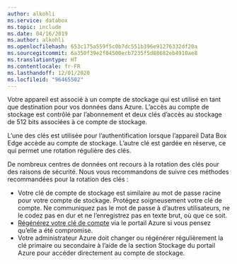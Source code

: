 ```yaml
---
author: alkohli
ms.service: databox
ms.topic: include
ms.date: 04/16/2019
ms.author: alkohli
ms.openlocfilehash: 653c175a559f5c0b7dc551b396e91276332df20a
ms.sourcegitcommit: 6a350f39e2f04500ecb7235f5d88682eb4910ae8
ms.translationtype: HT
ms.contentlocale: fr-FR
ms.lasthandoff: 12/01/2020
ms.locfileid: "96465502"
---
```

Votre appareil est associé à un compte de stockage qui est utilisé en tant que destination pour vos données dans Azure. L’accès au compte de stockage est contrôlé par l’abonnement et deux clés d’accès au stockage de 512 bits associées à ce compte de stockage.

L’une des clés est utilisée pour l’authentification lorsque l’appareil Data Box Edge accède au compte de stockage. L’autre clé est gardée en réserve, ce qui permet une rotation régulière des clés.

De nombreux centres de données ont recours à la rotation des clés pour des raisons de sécurité. Nous vous recommandons de suivre ces méthodes recommandées pour la rotation des clés :

- Votre clé de compte de stockage est similaire au mot de passe racine pour votre compte de stockage. Protégez soigneusement votre clé de compte. Ne communiquez pas le mot de passe à d’autres utilisateurs, ne le codez pas en dur et ne l’enregistrez pas en texte brut, où que ce soit.
- [Régénérez votre clé de compte](../articles/storage/common/storage-account-manage.md#regenerate-access-keys) via le portail Azure si vous pensez qu’elle a été compromise.
- Votre administrateur Azure doit changer ou régénérer régulièrement la clé primaire ou secondaire à l’aide de la section Stockage du portail Azure pour accéder directement au compte de stockage.